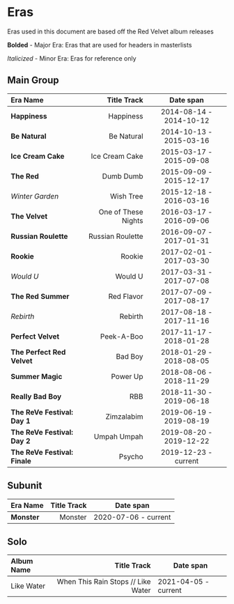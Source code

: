 # Eras

Eras used in this document are based off the Red Velvet album releases

**Bolded** - Major Era: Eras that are used for headers in masterlists

_Italicized_ - Minor Era: Eras for reference only

## Main Group
| Era Name                      |     Title Track     |        Date span        |
|:------------------------------|--------------------:|:-----------------------:|
| **Happiness**                 |      Happiness      | 2014-08-14 - 2014-10-12 |
| **Be Natural**                |     Be Natural      | 2014-10-13 - 2015-03-16 |
| **Ice Cream Cake**            |   Ice Cream Cake    | 2015-03-17 - 2015-09-08 |
| **The Red**                   |      Dumb Dumb      | 2015-09-09 - 2015-12-17 |
| _Winter Garden_               |      Wish Tree      | 2015-12-18 - 2016-03-16 |
| **The Velvet**                | One of These Nights | 2016-03-17 - 2016-09-06 |
| **Russian Roulette**          |  Russian Roulette   | 2016-09-07 - 2017-01-31 |
| **Rookie**                    |       Rookie        | 2017-02-01 - 2017-03-30 |
| _Would U_                     |       Would U       | 2017-03-31 - 2017-07-08 |
| **The Red Summer**            |     Red Flavor      | 2017-07-09 - 2017-08-17 |
| _Rebirth_                     |       Rebirth       | 2017-08-18 - 2017-11-16 |
| **Perfect Velvet**            |     Peek-A-Boo      | 2017-11-17 - 2018-01-28 |
| **The Perfect Red Velvet**    |       Bad Boy       | 2018-01-29 - 2018-08-05 |
| **Summer Magic**              |      Power Up       | 2018-08-06 - 2018-11-29 |
| **Really Bad Boy**            |         RBB         | 2018-11-30 - 2019-06-18 |
| **The ReVe Festival: Day 1**  |     Zimzalabim      | 2019-06-19 - 2019-08-19 |
| **The ReVe Festival: Day 2**  |     Umpah Umpah     | 2019-08-20 - 2019-12-22 |
| **The ReVe Festival: Finale** |       Psycho        |  2019-12-23 - current   |

## Subunit

| Era Name    | Title Track |      Date span       |
|:------------|------------:|:--------------------:|
| **Monster** | Monster     | 2020-07-06 - current |

## Solo

| Album Name |                        Title Track | Date span            |
|:-----------|-----------------------------------:|----------------------|
| Like Water | When This Rain Stops // Like Water | 2021-04-05 - current |